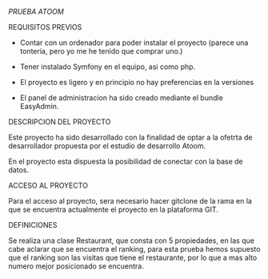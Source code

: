 <em> PRUEBA ATOOM </em>

REQUISITOS PREVIOS

- Contar con un ordenador para poder instalar el proyecto (parece una tonteria, pero yo me he tenido que comprar uno.)
- Tener instalado Symfony en el equipo, asi como php.
- El proyecto es ligero y en principio no hay preferencias en la versiones


- El panel de administracion ha sido creado mediante el bundle EasyAdmin.


DESCRIPCION DEL PROYECTO

Este proyecto ha sido desarrollado con la finalidad de 
optar a la ofetrta de desarrollador propuesta por el 
estudio de desarrollo Atoom.

En el proyecto esta dispuesta la posibilidad de conectar
con la base de datos.

ACCESO AL PROYECTO

Para el acceso al proyecto, sera necesario hacer gitclone de la 
rama en la que se encuentra actualmente el proyecto en la 
plataforma GIT.

DEFINICIONES

Se realiza una clase Restaurant, que consta con 5 propiedades, en las que
cabe aclarar que se encuentra el ranking, para esta prueba hemos supuesto
que el ranking son las visitas que tiene el restaurante, por lo que a mas
alto numero mejor posicionado se encuentra. 









